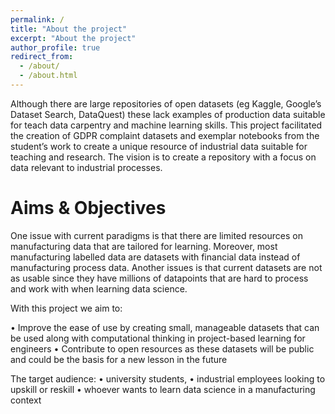```yaml
---
permalink: /
title: "About the project"
excerpt: "About the project"
author_profile: true
redirect_from: 
  - /about/
  - /about.html
---
```

Although there are large repositories of open datasets (eg Kaggle, Google’s Dataset Search, DataQuest) these lack examples of production data suitable for teach data carpentry and machine learning skills. This project  facilitated the creation of GDPR complaint datasets and exemplar notebooks from the student’s work to create a unique resource of industrial data suitable for teaching and research. The vision is to create a repository with a focus on data relevant to industrial processes.


Aims & Objectives 
======

One issue with current paradigms is that there are limited resources on manufacturing data that are tailored for learning. Moreover, most manufacturing labelled data are datasets with financial data instead of manufacturing process data. Another issues is that current datasets are not as usable since they have millions of datapoints that are hard to process and work with when learning data science. 

With this project we aim to:

•	Improve the ease of use by creating small, manageable datasets that can be used along with computational thinking in project-based learning for engineers
•	Contribute to open resources as these datasets will be public and could be the basis for a new lesson in the future

The target audience:
•	university students, 
•	industrial employees looking to upskill or reskill
•	whoever wants to learn data science in a manufacturing context

